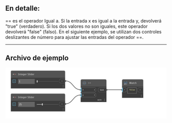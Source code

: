 ## En detalle:
== es el operador Igual a. Si la entrada x es igual a la entrada y, devolverá "true" (verdadero). Si los dos valores no son iguales, este operador devolverá "false" (falso). En el siguiente ejemplo, se utilizan dos controles deslizantes de número para ajustar las entradas del operador ==.
___
## Archivo de ejemplo

![EqualTo](./CoreNodeModels.Equals_img.jpg)


